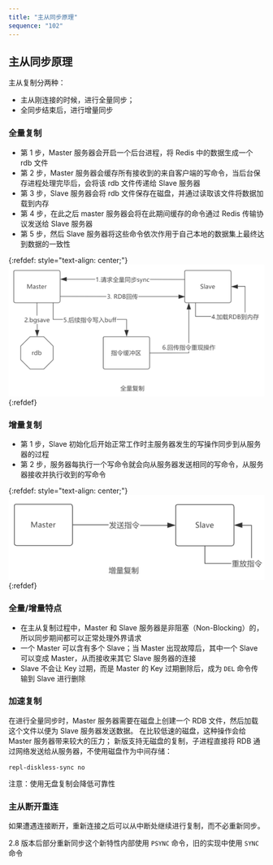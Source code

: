 ```yaml
---
title: "主从同步原理"
sequence: "102"
---
```


## 主从同步原理

主从复制分两种：

- 主从刚连接的时候，进行全量同步；
- 全同步结束后，进行增量同步

### 全量复制

- 第 1 步，Master 服务器会开启一个后台进程，将 Redis 中的数据生成一个 rdb 文件
- 第 2 步，Master 服务器会缓存所有接收到的来自客户端的写命令，当后台保存进程处理完毕后，会将该 rdb 文件传递给 Slave 服务器
- 第 3 步，Slave 服务器会将 rdb 文件保存在磁盘，并通过读取该文件将数据加载到内存
- 第 4 步，在此之后 master 服务器会将在此期间缓存的命令通过 Redis 传输协议发送给 Slave 服务器
- 第 5 步，然后 Slave 服务器将这些命令依次作用于自己本地的数据集上最终达到数据的一致性

{:refdef: style="text-align: center;"}
![](/assets/images/redis/ha/master-slave-sync-data-full.png)
{:refdef}

### 增量复制

- 第 1 步，Slave 初始化后开始正常工作时主服务器发生的写操作同步到从服务器的过程
- 第 2 步，服务器每执行一个写命令就会向从服务器发送相同的写命令，从服务器接收并执行收到的写命令

{:refdef: style="text-align: center;"}
![](/assets/images/redis/ha/master-slave-sync-data-increment.png)
{:refdef}

### 全量/增量特点

- 在主从复制过程中，Master 和 Slave 服务器是非阻塞（Non-Blocking）的，所以同步期间都可以正常处理外界请求
- 一个 Master 可以含有多个 Slave；当 Master 出现故障后，其中一个 Slave 可以变成 Master，从而接收来其它 Slave 服务器的连接
- Slave 不会让 Key 过期，而是 Master 的 Key 过期删除后，成为 `DEL` 命令传输到 Slave 进行删除

### 加速复制

在进行全量同步时，Master 服务器需要在磁盘上创建一个 RDB 文件，然后加载这个文件以便为 Slave 服务器发送数据。
在比较低速的磁盘，这种操作会给 Master 服务器带来较大的压力；
新版支持无磁盘的复制，子进程直接将 RDB 通过网络发送给从服务器，不使用磁盘作为中间存储：

```text
repl-diskless-sync no
```

注意：使用无盘复制会降低可靠性

### 主从断开重连

如果遭遇连接断开，重新连接之后可以从中断处继续进行复制，而不必重新同步。

2.8 版本后部分重新同步这个新特性内部使用 `PSYNC` 命令，旧的实现中使用 `SYNC` 命令
